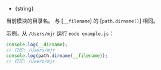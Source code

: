 <!-- YAML
added: v0.1.27
-->

<!-- type=var -->

* {string}

当前模块的目录名。
与 [`__filename`] 的 [`path.dirname()`] 相同。

示例，从 `/Users/mjr` 运行 `node example.js`：

```js
console.log(__dirname);
// 打印: /Users/mjr
console.log(path.dirname(__filename));
// 打印: /Users/mjr
```

